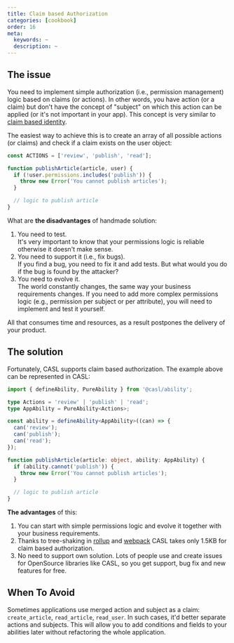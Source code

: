 ```yaml
---
title: Claim based Authorization
categories: [cookbook]
order: 16
meta:
  keywords: ~
  description: ~
---
```


## The issue

You need to implement simple authorization (i.e., permission management) logic based on claims (or actions). In other words, you have action (or a claim) but don't have the concept of "subject" on which this action can be applied (or it's not important in your app). This concept is very similar to [claim based identity](https://en.wikipedia.org/wiki/Claims-based_identity).

The easiest way to achieve this is to create an array of all possible actions (or claims) and check if a claim exists on the user object:

```ts
const ACTIONS = ['review', 'publish', 'read'];

function publishArticle(article, user) {
  if (!user.permissions.includes('publish')) {
    throw new Error('You cannot publish articles');
  }

  // logic to publish article
}
```

What are **the disadvantages** of handmade solution:

1. You need to test.\
   It's very important to know that your permissions logic is reliable otherwise it doesn't make sense.
2. You need to support it (i.e., fix bugs).\
   If you find a bug, you need to fix it and add tests. But what would you do if the bug is found by the attacker?
3. You need to evolve it.\
   The world constantly changes, the same way your business requirements changes. If you need to add more complex permissions logic (e.g., permission per subject or per attribute), you will need to implement and test it yourself.

All that consumes time and resources, as a result postpones the delivery of your product.

## The solution

Fortunately, CASL supports claim based authorization. The example above can be represented in CASL:

```ts
import { defineAbility, PureAbility } from '@casl/ability';

type Actions = 'review' | 'publish' | 'read';
type AppAbility = PureAbility<Actions>;

const ability = defineAbility<AppAbility>((can) => {
  can('review');
  can('publish');
  can('read');
});

function publishArticle(article: object, ability: AppAbility) {
  if (ability.cannot('publish')) {
    throw new Error('You cannot publish articles');
  }

  // logic to publish article
}
```

**The advantages** of this:

1. You can start with simple permissions logic and evolve it together with your business requirements.
2. Thanks to tree-shaking in [rollup] and [webpack] CASL takes only 1.5KB for claim based authorization.
3. No need to support own solution. Lots of people use and create issues for OpenSource libraries like CASL, so you get support, bug fix and new features for free.

[rollup]: https://rollupjs.org/guide/en/
[webpack]: https://webpack.js.org/

## When To Avoid

Sometimes applications use merged action and subject as a claim: `create_article`, `read_article`, `read_user`. In such cases, it'd better separate actions and subjects. This will allow you to add conditions and fields to your abilities later without refactoring the whole application.

